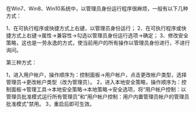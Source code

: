 在Win7、Win8、Win10系统中，以管理员身份运行程序很麻烦，一般有以下几种方式：

1、在可执行程序或快捷方式上右键，以管理员身份运行；
2、在可执行程序或快捷方式上右键->属性->兼容性->勾选以管理员身份运行选项->确定；
3、修改安全策略，这也是一劳永逸的方式，使当前用户的所有操作以管理员身份进行，不进行询问。

第三种方式：

1，进入用户帐户，操作顺序为：控制面板->用户帐户，点击更改帐户类型，选择管理员->更改帐户类型（改为管理员）。
2，进入本地安全策略，操作顺序为：控制面板->管理工具->本地安全策略->本地策略->安全选项，将“用户帐户控制：以管理员批准模式运行所有管理员”和“用户帐户控制：用户内置管理员帐户的管理员批准模式”禁用。
3，重启后即可生效。

 